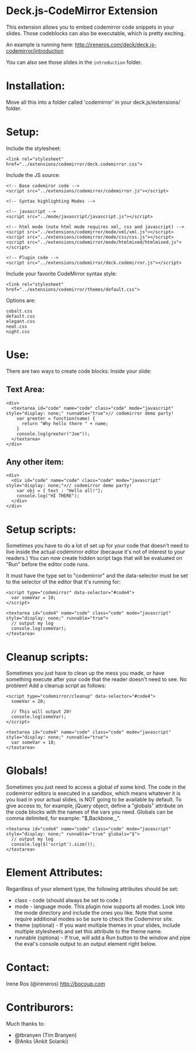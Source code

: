 Deck.js-CodeMirror Extension
============================

This extension allows you to embed codemirror code snippets in your slides. Those codeblocks
can also be executable, which is pretty exciting.

An example is running here: http://ireneros.com/deck/deck.js-codemirror/introduction

You can also see those slides in the `introduction` folder.

# Installation: #

Move all this into a folder called 'codemirror' in your deck.js/extensions/ folder.

# Setup: #

Include the stylesheet:

    <link rel="stylesheet" href="../extensions/codemirror/deck.codemirror.css">

Include the JS source:

    <!-- Base codemiror code -->
    <script src="../extensions/codemirror/codemirror.js"></script>

    <!-- Syntax highlighting Modes -->
    
    <!-- javascript -->
    <script src="../mode/javascript/javascript.js"></script>

    <!-- html mode (note html mode requires xml, css and javascript) -->
    <script src="../extensions/codemirror/mode/xml/xml.js"></script>
    <script src="../extensions/codemirror/mode/css/css.js"></script>
    <script src="../extensions/codemirror/mode/htmlmixed/htmlmixed.js"></script>

    <!-- Plugin code -->
    <script src="../extensions/codemirror/deck.codemirror.js"></script>

Include your favorite CodeMirror syntax style:

    <link rel="stylesheet" href="../extensions/codemirror/themes/default.css">

  Options are:
    
    cobalt.css
    default.css
    elegant.css
    neat.css
    night.css


# Use: #

There are two ways to create code blocks:
Inside your slide:

## Text Area:

    <div>
      <textarea id="code" name="code" class="code" mode="javascript" style="display: none;" runnable="true">// codemirror demo party!
        var greeter = function(name) {
          return "Why hello there " + name;
        }
        console.log(greeter("Joe"));
      </textarea>
    </div>
  
## Any other item:

    <div>
      <div id="code" name="code" class="code" mode="javascript" style="display: none;">// codemirror demo party!
        var obj = { text : "Hello all!"};
        console.log("HI THERE");
      </div>
    </div>

# Setup scripts: #

Sometimes you have to do a lot of set up for your code that doesn't need to live inside
the actual codemirror editor (because it's not of interest to your readers.) You can now 
create hidden script tags that will be evaluated on "Run" before the editor code runs.

It must have the type set to "codemirror" and the data-selector must be set to the selector of
the editor that it's running for:

    <script type="codemirror" data-selector="#code4">
      var someVar = 10;
    </script>

    <textarea id="code4" name="code" class="code" mode="javascript" style="display: none;" runnable="true">
      // output my log
      console.log(someVar);
    </textarea>

# Cleanup scripts: #

Sometimes you just have to clean up the mess you made, or have something execute
after your code that the reader doesn't need to see. No problem! Add a cleanup script
as follows:

    <script type="codemirror/cleanup" data-selector="#code4">
      someVar = 20;
      
      // This will output 20!
      console.log(someVar);
    </script>

    <textarea id="code4" name="code" class="code" mode="javascript" style="display: none;" runnable="true">
      var someVar = 10;
    </textarea>

# Globals! #

Sometimes you just need to access a global of some kind. The code in the codemirror editors is executed
in a sandbox, which means whatever it is you load in your actual slides, is NOT going to be available by default.
To give access to, for example, jQuery object, define a "globals" attribute on the code blocks with 
the names of the vars you need. Globals can be comma delimited, for example: "$,Backbone,_".

    <textarea id="code4" name="code" class="code" mode="javascript" style="display: none;" runnable="true" globals="$">
      // output my log
      console.log($('script').size());
    </textarea>

# Element Attributes: #

Regardless of your element type, the following attributes should be set:

* class - code (should always be set to code.)
* mode  - language mode. This plugin now supports all modes. Look into the mode directory and include the ones you like. Note that some require additional modes so be sure to check the Codemirror site.
* theme (optional) - If you want multiple themes in your slides, include multiple stylesheets and set this attribute to the theme name.
* runnable (optiona) - If true, will add a Run button to the window and pipe the eval's console output to an output element right below. 

# Contact: #
Irene Ros (@ireneros)
http://bocoup.com

# Contriburors: #
Much thanks to:

* @tbranyen (Tim Branyen)
* @Anks (Ankit Solanki)

    
